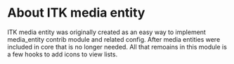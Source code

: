 # About ITK media entity

ITK media entity was originally created as an easy way to implement media_entity
contrib module and related config. After media entities were included in core
that is no longer needed. All that remoains in this module is a few hooks to add
icons to view lists.
